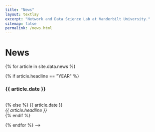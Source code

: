 ```yaml
---
title: "News"
layout: textlay
excerpt: "Network and Data Science Lab at Vanderbilt University."
sitemap: false
permalink: /news.html
---
```


# News

<!--
{% for article in site.data.news %}
<p>{{ article.date }} <br>
<em>{{ article.headline }}</em></p>
{% endfor %}
-->

{% for article in site.data.news %}

{% if article.headline == "YEAR" %}
  <h3><b>{{ article.date }}</b></h3><br>
{% else %}
  {{ article.date }}<br>
  <em>{{ article.headline }}</em><br>
{% endif %}
<br>

{% endfor %}
-->

